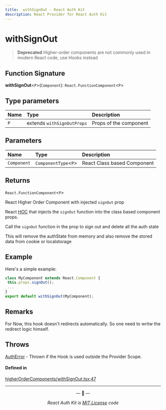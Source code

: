 ```yaml
---
title:  withSignOut - React Auth Kit
description: React Provider for React Auth Kit
---
```


# withSignOut

> **Deprecated** Higher-order components are not commonly used in modern React code, use Hooks instead

<div data-ea-publisher="authkitarkadipme" data-ea-type="text" id="ref_withSignOut"></div>

## Function Signature

**withSignOut**<`P`\>(`Component`): `React.FunctionComponent`<`P`\>


## Type parameters

| Name | Type | Description |
| :------ | :------ | :------ |
| `P` | extends `withSignOutProps` | Props of the component |

## Parameters

| Name | Type | Description |
| :------ | :------ | :------ |
| `Component` | `ComponentType`<`P`\> | React Class based Component |

## Returns

`React.FunctionComponent`\<`P`\>

React Higher Order Component with injected `signOut` prop

React [HOC](https://legacy.reactjs.org/docs/higher-order-components.html) that injects
the `signOut` function into the class based component props.

Call the `signOut` function in the prop
to sign out and delete all the auth state

This will remove the authState from memory and
also remove the stored data from cookie or localstorage

## Example

Here's a simple example:
```js
class MyComponent extends React.Component {
 this.props.signOut();
 ...
}
export default withSignOut(MyComponent);
```

## Remarks

For Now, this hook doesn't redirects automatically.
So one need to writw the redirect logic himself.

## Throws

[AuthError](./../errors.md#autherror) - Thrown if the Hook is used outside the Provider Scope.


#### Defined in

[higherOrderComponents/withSignOut.tsx:47](https://github.com/react-auth-kit/react-auth-kit/blob/37dc30d4/packages/react-auth-kit/src/higherOrderComponents/withSignOut.tsx#L47)

---

<p align="center">&mdash; 🔑  &mdash;</p>
<p align="center"><i>React Auth Kit is <a href="https://github.com/react-auth-kit/react-auth-kit/blob/master/LICENSE">MIT License</a> code</i></p>
